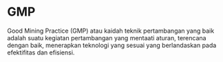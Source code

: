 # GMP
Good Mining Practice (GMP) atau kaidah teknik pertambangan yang baik adalah suatu kegiatan pertambangan yang mentaati aturan, terencana dengan baik, menerapkan teknologi yang sesuai yang berlandaskan pada efektifitas dan efisiensi.
